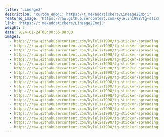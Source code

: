 ```yaml
---
title: "Lineage2"
description: "custom_emoji: https://t.me/addstickers/Lineage2Emoji"
featured_image: "https://raw.githubusercontent.com/kylelin1998/tg-sticker-spreading-worldwide-images/main/img/7aada65a-aa72-4b6a-96be-f2cfe22df22f.jpg"
link: "https://t.me/addstickers/Lineage2Emoji"
weight: 3
date: 2024-01-24T08:00:55+08:00
images:
  - https://raw.githubusercontent.com/kylelin1998/tg-sticker-spreading-worldwide-images/main/img/7aada65a-aa72-4b6a-96be-f2cfe22df22f.jpg
  - https://raw.githubusercontent.com/kylelin1998/tg-sticker-spreading-worldwide-images/main/img/4366f97a-4ee2-493e-bf3d-a1a2e67a7c55.jpg
  - https://raw.githubusercontent.com/kylelin1998/tg-sticker-spreading-worldwide-images/main/img/145597a7-1191-464b-9d6b-8b5909b1449c.jpg
  - https://raw.githubusercontent.com/kylelin1998/tg-sticker-spreading-worldwide-images/main/img/aa0f73b2-dde2-415a-809a-ea39f5483584.jpg
  - https://raw.githubusercontent.com/kylelin1998/tg-sticker-spreading-worldwide-images/main/img/2bd06b72-5458-43c7-9b32-bdcbed3445e1.jpg
  - https://raw.githubusercontent.com/kylelin1998/tg-sticker-spreading-worldwide-images/main/img/094d8a21-0c4b-48b6-b5b2-7db74a0133d4.jpg
  - https://raw.githubusercontent.com/kylelin1998/tg-sticker-spreading-worldwide-images/main/img/73fd04d0-9021-4224-8c97-a1594e2b4c20.jpg
  - https://raw.githubusercontent.com/kylelin1998/tg-sticker-spreading-worldwide-images/main/img/743ff9fd-2acb-4f2b-ac2e-3c3f0153aaec.jpg
  - https://raw.githubusercontent.com/kylelin1998/tg-sticker-spreading-worldwide-images/main/img/8014cccc-d54f-47cf-a24e-34a684b3f2c8.jpg
  - https://raw.githubusercontent.com/kylelin1998/tg-sticker-spreading-worldwide-images/main/img/d89b1b1c-62ee-4a39-a774-6d8e4530fac9.jpg
  - https://raw.githubusercontent.com/kylelin1998/tg-sticker-spreading-worldwide-images/main/img/2309222d-07f0-40e3-9516-fcb2ac040564.jpg
  - https://raw.githubusercontent.com/kylelin1998/tg-sticker-spreading-worldwide-images/main/img/c175350c-93f4-4cc7-b19c-40604a85bda1.jpg
  - https://raw.githubusercontent.com/kylelin1998/tg-sticker-spreading-worldwide-images/main/img/a894dcef-7bb2-49a9-8042-1794bb4e8ff9.jpg
  - https://raw.githubusercontent.com/kylelin1998/tg-sticker-spreading-worldwide-images/main/img/ceffa428-7b33-4617-9c40-e3630cf3dc94.jpg
  - https://raw.githubusercontent.com/kylelin1998/tg-sticker-spreading-worldwide-images/main/img/326ed570-cf19-4461-9616-9eebde4bc218.jpg
  - https://raw.githubusercontent.com/kylelin1998/tg-sticker-spreading-worldwide-images/main/img/0b9b907d-ce8d-49bf-be40-5d6fa6c28fc1.jpg
  - https://raw.githubusercontent.com/kylelin1998/tg-sticker-spreading-worldwide-images/main/img/f26484e7-d0c1-4fba-aeb5-fd3e70590382.jpg
  - https://raw.githubusercontent.com/kylelin1998/tg-sticker-spreading-worldwide-images/main/img/76562109-5a6d-4fd4-a048-d1e49d7f9ff1.jpg
  - https://raw.githubusercontent.com/kylelin1998/tg-sticker-spreading-worldwide-images/main/img/1520287d-3041-4bf1-8fee-299dd357935e.jpg
  - https://raw.githubusercontent.com/kylelin1998/tg-sticker-spreading-worldwide-images/main/img/74da7edd-c157-4bca-a8d0-d7ddf89cc77b.jpg
---
```

